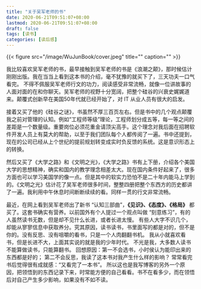 ```yaml
---
title: "关于吴军老师的书"
date: 2020-06-21T09:51:07+08:00
lastmod: 2020-06-21T09:51:07+08:00
draft: false
tags: [读书]
categories: [读后感]
---
```

{{< figure src="/image/WuJunBook/cover.jpeg" title="" caption="" >}}


我比较喜欢吴军老师的书，最早接触到吴军老师的书是《浪潮之颠》，那时候估计刚刚出版。我在当当上看到这本书的介绍，毫不犹豫的就买下了，三天功夫一口气看完。 不得不佩服吴军老师行文的功力，阅读感受非常流畅，就像一位讲故事的人面对面的在和你聊天。吴军老师的视野十分宽阔，把整个硅谷的兴衰史娓娓道来。颠覆式创新早在美国50年代就已经开始了，对 IT 从业人员有很大的启发。

接着又买了他的《硅谷之谜》，书虽然不厚三百页左右。但是书中的几个观点颠覆我之前对管理的认知。例如“工程师等级”理论，工程师划分成五等，每一等之间的差距是一个数量级。重要岗位必须花重金请顶尖高手。这个理念对我后面在招聘软件开发人员上有莫大的帮助，以至于我们团队每个人都传阅了一遍。书中还提到，现在的公司已经从上个世纪的提前规划转变成实时负反馈的系统。这是意识形态上的转换。

然后又买了《大学之路》和《文明之光》，《大学之路》书有上下册，介绍各个美国大学的思想精神，确实和国内的教学理念相差太大。现在国内条件好起来了，很多方面也可以学习美国学的像一点。但是其中的软实力恐怕不是二十年内能马上学到的。《文明之光》估计花了吴军老师很多时间，整整四册把整个东西方的历史都讲了一遍。我利用中午休息时间断断续续的看。同样一贯的行文非常流畅。

最近，在网上看到吴军老师出了新书 “认知三部曲”，**《见识》、《态度》、《格局》**  都买了。这套书确实有营养。以前国外有个人提过一个观点叫做 “刻意练习”，有的人虽然读书无数，但是却不见什么长进，或者长进太慢。 有些人大字不识几个，却能从寥寥信息中获取养分。究其原因，读书读书，书里面写的都是对的，但不是你的。没有反思、没有咀嚼的看书，只是一个人肉翻翻书机。 我从小就喜欢看书，但是长进不大，上面其实说的就是我的少年时代。 不光是我，大多数人读书不能算做读书，只能算翻书。 回想原因：第一不会选书，小时侯认为能印出来的东西都是好的； 第二不会反思，我读了这本书对我产生什么样的影响？ 常常看完书后觉得很有成就感：“又看完了一本书”。 所以这也是我写博客的另外一个原因，把领悟到的东西记录下来，时常能方便的自己看看。书不在看多少，而在领悟后对自己产生多少影响，如果没有不如不读。